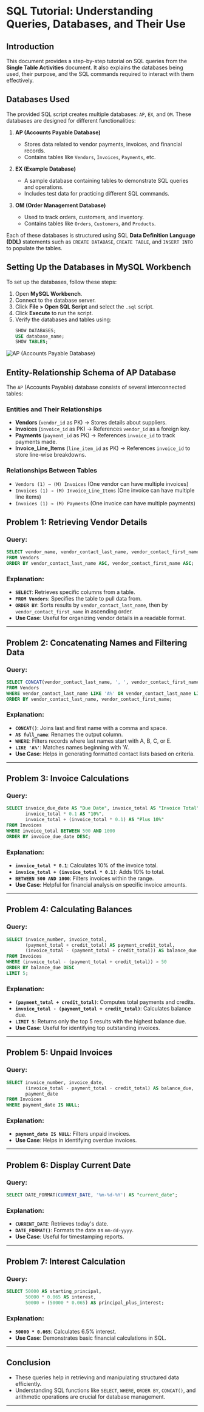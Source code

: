 # SQL Tutorial: Understanding Queries, Databases, and Their Use

## Introduction
This document provides a step-by-step tutorial on SQL queries from the **Single Table Activities** document. It also explains the databases being used, their purpose, and the SQL commands required to interact with them effectively.

## **Databases Used**
The provided SQL script creates multiple databases: `AP`, `EX`, and `OM`. These databases are designed for different functionalities:

1. **AP (Accounts Payable Database)**
   - Stores data related to vendor payments, invoices, and financial records.
   - Contains tables like `Vendors`, `Invoices`, `Payments`, etc.
   
2. **EX (Example Database)**
   - A sample database containing tables to demonstrate SQL queries and operations.
   - Includes test data for practicing different SQL commands.
   
3. **OM (Order Management Database)**
   - Used to track orders, customers, and inventory.
   - Contains tables like `Orders`, `Customers`, and `Products`.
   
Each of these databases is structured using SQL **Data Definition Language (DDL)** statements such as `CREATE DATABASE`, `CREATE TABLE`, and `INSERT INTO` to populate the tables.

## **Setting Up the Databases in MySQL Workbench**
To set up the databases, follow these steps:
1. Open **MySQL Workbench**.
2. Connect to the database server.
3. Click **File > Open SQL Script** and select the `.sql` script.
4. Click **Execute** to run the script.
5. Verify the databases and tables using:
   ```sql
   SHOW DATABASES;
   USE database_name;
   SHOW TABLES;
   ```
![AP (Accounts Payable Database)](Images/AccountsDB.png)


## **Entity-Relationship Schema of AP Database**
The `AP` (Accounts Payable) database consists of several interconnected tables:

### **Entities and Their Relationships**
- **Vendors** (`vendor_id` as PK) → Stores details about suppliers.
- **Invoices** (`invoice_id` as PK) → References `vendor_id` as a foreign key.
- **Payments** (`payment_id` as PK) → References `invoice_id` to track payments made.
- **Invoice_Line_Items** (`line_item_id` as PK) → References `invoice_id` to store line-wise breakdowns.

### **Relationships Between Tables**
- `Vendors (1) → (M) Invoices` (One vendor can have multiple invoices)
- `Invoices (1) → (M) Invoice_Line_Items` (One invoice can have multiple line items)
- `Invoices (1) → (M) Payments` (One invoice can have multiple payments)
   

## **Problem 1: Retrieving Vendor Details**
### **Query:**
```sql
SELECT vendor_name, vendor_contact_last_name, vendor_contact_first_name
FROM Vendors
ORDER BY vendor_contact_last_name ASC, vendor_contact_first_name ASC;
```
### **Explanation:**
- **`SELECT`**: Retrieves specific columns from a table.
- **`FROM Vendors`**: Specifies the table to pull data from.
- **`ORDER BY`**: Sorts results by `vendor_contact_last_name`, then by `vendor_contact_first_name` in ascending order.
- **Use Case**: Useful for organizing vendor details in a readable format.

---

## **Problem 2: Concatenating Names and Filtering Data**
### **Query:**
```sql
SELECT CONCAT(vendor_contact_last_name, ', ', vendor_contact_first_name) AS full_name
FROM Vendors
WHERE vendor_contact_last_name LIKE 'A%' OR vendor_contact_last_name LIKE 'B%' OR vendor_contact_last_name LIKE 'C%' OR vendor_contact_last_name LIKE 'E%'
ORDER BY vendor_contact_last_name, vendor_contact_first_name;
```
### **Explanation:**
- **`CONCAT()`**: Joins last and first name with a comma and space.
- **`AS full_name`**: Renames the output column.
- **`WHERE`**: Filters records where last names start with A, B, C, or E.
- **`LIKE 'A%'`**: Matches names beginning with 'A'.
- **Use Case**: Helps in generating formatted contact lists based on criteria.

---

## **Problem 3: Invoice Calculations**
### **Query:**
```sql
SELECT invoice_due_date AS "Due Date", invoice_total AS "Invoice Total", 
       invoice_total * 0.1 AS "10%", 
       invoice_total + (invoice_total * 0.1) AS "Plus 10%"
FROM Invoices
WHERE invoice_total BETWEEN 500 AND 1000
ORDER BY invoice_due_date DESC;
```
### **Explanation:**
- **`invoice_total * 0.1`**: Calculates 10% of the invoice total.
- **`invoice_total + (invoice_total * 0.1)`**: Adds 10% to total.
- **`BETWEEN 500 AND 1000`**: Filters invoices within the range.
- **Use Case**: Helpful for financial analysis on specific invoice amounts.

---

## **Problem 4: Calculating Balances**
### **Query:**
```sql
SELECT invoice_number, invoice_total, 
       (payment_total + credit_total) AS payment_credit_total, 
       (invoice_total - (payment_total + credit_total)) AS balance_due
FROM Invoices
WHERE (invoice_total - (payment_total + credit_total)) > 50
ORDER BY balance_due DESC
LIMIT 5;
```
### **Explanation:**
- **`(payment_total + credit_total)`**: Computes total payments and credits.
- **`invoice_total - (payment_total + credit_total)`**: Calculates balance due.
- **`LIMIT 5`**: Returns only the top 5 results with the highest balance due.
- **Use Case**: Useful for identifying top outstanding invoices.

---

## **Problem 5: Unpaid Invoices**
### **Query:**
```sql
SELECT invoice_number, invoice_date, 
       (invoice_total - payment_total - credit_total) AS balance_due, 
       payment_date
FROM Invoices
WHERE payment_date IS NULL;
```
### **Explanation:**
- **`payment_date IS NULL`**: Filters unpaid invoices.
- **Use Case**: Helps in identifying overdue invoices.

---

## **Problem 6: Display Current Date**
### **Query:**
```sql
SELECT DATE_FORMAT(CURRENT_DATE, '%m-%d-%Y') AS "current_date";
```
### **Explanation:**
- **`CURRENT_DATE`**: Retrieves today's date.
- **`DATE_FORMAT()`**: Formats the date as `mm-dd-yyyy`.
- **Use Case**: Useful for timestamping reports.

---

## **Problem 7: Interest Calculation**
### **Query:**
```sql
SELECT 50000 AS starting_principal, 
       50000 * 0.065 AS interest, 
       50000 + (50000 * 0.065) AS principal_plus_interest;
```
### **Explanation:**
- **`50000 * 0.065`**: Calculates 6.5% interest.
- **Use Case**: Demonstrates basic financial calculations in SQL.

---

## **Conclusion**
- These queries help in retrieving and manipulating structured data efficiently.
- Understanding SQL functions like `SELECT`, `WHERE`, `ORDER BY`, `CONCAT()`, and arithmetic operations are crucial for database management.

---














































